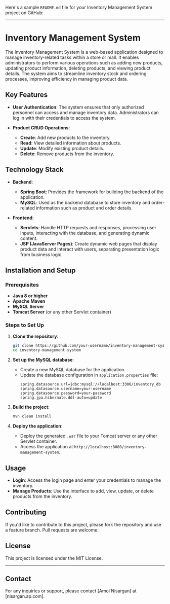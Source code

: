 Here's a sample `README.md` file for your Inventory Management System project on GitHub:

---

# Inventory Management System

The Inventory Management System is a web-based application designed to manage inventory-related tasks within a store or mall. It enables administrators to perform various operations such as adding new products, updating product information, deleting products, and viewing product details. The system aims to streamline inventory stock and ordering processes, improving efficiency in managing product data.

## Key Features

- **User Authentication**: The system ensures that only authorized personnel can access and manage inventory data. Administrators can log in with their credentials to access the system.
  
- **Product CRUD Operations**: 
  - **Create**: Add new products to the inventory.
  - **Read**: View detailed information about products.
  - **Update**: Modify existing product details.
  - **Delete**: Remove products from the inventory.

## Technology Stack

- **Backend**: 
  - **Spring Boot**: Provides the framework for building the backend of the application.
  - **MySQL**: Used as the backend database to store inventory and order-related information such as product and order details.
  
- **Frontend**:
  - **Servlets**: Handle HTTP requests and responses, processing user inputs, interacting with the database, and generating dynamic content.
  - **JSP (JavaServer Pages)**: Create dynamic web pages that display product data and interact with users, separating presentation logic from business logic.

## Installation and Setup

### Prerequisites

- **Java 8 or higher**
- **Apache Maven**
- **MySQL Server**
- **Tomcat Server** (or any other Servlet container)

### Steps to Set Up

1. **Clone the repository**:
   ```bash
   git clone https://github.com/your-username/inventory-management-system.git
   cd inventory-management-system
   ```

2. **Set up the MySQL database**:
   - Create a new MySQL database for the application.
   - Update the database configuration in `application.properties` file:
     ```properties
     spring.datasource.url=jdbc:mysql://localhost:3306/inventory_db
     spring.datasource.username=your-username
     spring.datasource.password=your-password
     spring.jpa.hibernate.ddl-auto=update
     ```

3. **Build the project**:
   ```bash
   mvn clean install
   ```

4. **Deploy the application**:
   - Deploy the generated `.war` file to your Tomcat server or any other Servlet container.
   - Access the application at `http://localhost:8080/inventory-management-system`.

## Usage

- **Login**: Access the login page and enter your credentials to manage the inventory.
- **Manage Products**: Use the interface to add, view, update, or delete products from the inventory.

## Contributing

If you'd like to contribute to this project, please fork the repository and use a feature branch. Pull requests are welcome.

## License

This project is licensed under the MIT License.

---

## Contact

For any inquiries or support, please contact [Amol Nisargan] at [nisargan.ap.com].
